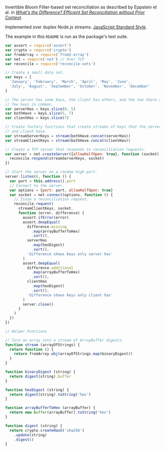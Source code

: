 Invertible Bloom Filter-based set reconciliation as described by Eppstein et al. in
[_What's the Difference? Efficient Set Reconciliation without Prior Context_][1].

[1]: https://www.ics.uci.edu/~eppstein/pubs/EppGooUye-SIGCOMM-11.pdf

Implemented over duplex Node.js streams.  [JavaScript Standard Style][2].

[2]: https://www.npmjs.com/package/standard

The example in this `README` is run as the package's test suite.

```javascript
var assert = require('assert')
var crypto = require('crypto')
var fromArray = require('from2-array')
var net = require('net') // Over TCP
var reconcile = require('reconcile-sets')

// Create a small data set.
var keys = [
  'January', 'February', 'March', 'April', 'May', 'June',
  'July', 'August', 'September', 'October', 'November', 'December'
]

// The server has some keys, the client has others, and the two share a
// few keys in common.
var serverHas = keys.slice(0, 5)
var bothHave = keys.slice(5, 7)
var clientHas = keys.slice(7)

// Create factory functions that create streams of keys that the server
// and client have.
var streamServerKeys = stream(bothHave.concat(serverHas))
var streamClientKeys = stream(bothHave.concat(clientHas))

// Create a TCP server that responds to reconciliation requests.
var server = net.createServer({allowHalfOpen: true}, function (socket) {
  reconcile.respond(streamServerKeys, socket)
})

// Start the server on a random high port.
server.listen(0, function () {
  var port = this.address().port
  // Connect to the server.
  var options = {port: port, allowHalfOpen: true}
  var socket = net.connect(options, function () {
    // Issue a reconciliation request.
    reconcile.request(
      streamClientKeys, socket,
      function (error, difference) {
        assert.ifError(error)
        assert.deepEqual(
          difference.missing
            .map(arrayBufferToHex)
            .sort(),
          serverHas
            .map(hexDigest)
            .sort(),
          'difference shows keys only server has'
        )
        assert.deepEqual(
          difference.additional
            .map(arrayBufferToHex)
            .sort(),
          clientHas
            .map(hexDigest)
            .sort(),
          'difference shows keys only client has'
        )
        server.close()
      }
    )
  })
})

// Helper Functions

// Turn an array into a stream of ArrayBuffer digests.
function stream (arrayOfStrings) {
  return function () {
    return fromArray.obj(arrayOfStrings.map(binaryDigest))
  }
}

function binaryDigest (string) {
  return digest(string).buffer
}

function hexDigest (string) {
  return digest(string).toString('hex')
}

function arrayBufferToHex (arrayBuffer) {
  return new Buffer(arrayBuffer).toString('hex')
}

function digest (string) {
  return crypto.createHash('sha256')
    .update(string)
    .digest()
}
```
